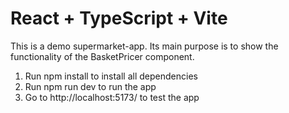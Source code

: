 # React + TypeScript + Vite

This is a demo supermarket-app. Its main purpose is to show the functionality of the BasketPricer component.

1. Run npm install to install all dependencies
2. Run npm run dev to run the app
3. Go to http://localhost:5173/ to test the app
